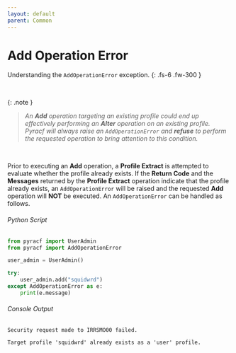 ```yaml
---
layout: default
parent: Common
---
```


# Add Operation Error

Understanding the `AddOperationError` exception.
{: .fs-6 .fw-300 }

&nbsp;

{: .note }
> _An **Add** operation targeting an existing profile could end up effectively performing an **Alter** operation on an existing profile. Pyracf will always raise an `AddOperationError` and **refuse** to perform the requested operation to bring attention to this condition._

&nbsp;

Prior to executing an **Add** operation, a **Profile Extract** is attempted to evaluate whether the profile already exists. If the **Return Code** and the **Messages** returned by the **Profile Extract** operation indicate that the profile already exists, an `AddOperationError` will be raised and the requested **Add** operation will **NOT** be executed. An `AddOperationError` can be handled as follows.

###### Python Script
```python
from pyracf import UserAdmin
from pyracf import AddOperationError

user_admin = UserAdmin()

try:
    user_admin.add("squidwrd")
except AddOperationError as e:
    print(e.message)
```

###### Console Output
```console
Security request made to IRRSMO00 failed.

Target profile 'squidwrd' already exists as a 'user' profile.
```